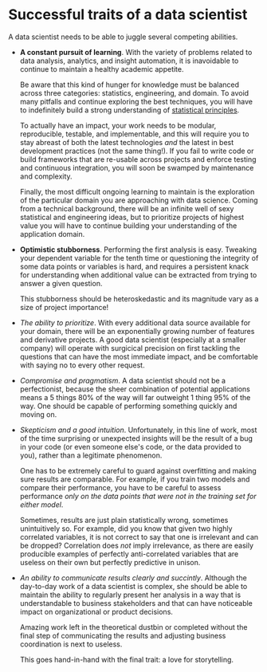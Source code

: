 Successful traits of a data scientist
============

A data scientist needs to be able to juggle several competing abilities.

  * **A constant pursuit of learning**. With the variety of problems related to 
    data analysis, analytics, and insight automation, it is inavoidable to 
    continue to maintain a healthy academic appetite.

    Be aware that this kind of hunger for knowledge must be balanced across
    three categories: statistics, engineering, and domain. To avoid many
    pitfalls and continue exploring the best techniques, you will have to
    indefinitely build a strong understanding of [statistical principles](http://www-stat.stanford.edu/~tibs/ElemStatLearn/).

    To actually have an impact, your work needs to be modular, reproducible,
    testable, and implementable, and this will require you to stay abreast
    of both the latest technologies *and* the latest in best development 
    practices (not the same thing!). If you fail to write code or build frameworks
    that are re-usable across projects and enforce testing and continuous 
    integration, you will soon be swamped by maintenance and complexity.

    Finally, the most difficult ongoing learning to maintain is the exploration
    of the particular domain you are approaching with data science. Coming
    from a technical background, there will be an infinite well of sexy statistical
    and engineering ideas, but to prioritize projects of highest value you
    will have to continue building your understanding of the application domain.

  * **Optimistic stubborness**. Performing the first analysis is easy. Tweaking
    your dependent variable for the tenth time or questioning the integrity of
    some data points or variables is hard, and requires a persistent knack for
    understanding when additional value can be extracted from trying to 
    answer a given question.

    This stubborness should be heteroskedastic and its magnitude vary as
    a size of project importance!

  * *The ability to prioritize*. With every additional data source available
    for your domain, there will be an exponentially growing number of features
    and derivative projects. A good data scientist (especially at a smaller company)
    will operate with surgicical precision on first tackling the questions that
    can have the most immediate impact, and be comfortable with saying no
    to every other request.

  * *Compromise and pragmatism*. A data scientist should not be a perfectionist,
    because the sheer combination of potential applications means a 5 things 80%
    of the way will far outweight 1 thing 95% of the way. One should be capable
    of performing something quickly and moving on.

  * *Skepticism and a good intuition*. Unfortunately, in this line of work, most
    of the time surprising or unexpected insights will be the result of a bug
    in your code (or even someone else's code, or the data provided to you), 
    rather than a legitimate phenomenon.

    One has to be extremely careful to guard against overfitting and making sure
    results are comparable. For example, if you train two models and compare their
    performance, you have to be careful to assess performance *only on the data points
    that were not in the training set for either model*.

    Sometimes, results are just plain statistically wrong, sometimes unintuitively so.
    For example, did you know that given two highly correlated variables, it is not
    correct to say that one is irrelevant and can be dropped? Correlation does *not*
    imply irrelevance, as there are easily producible examples of perfectly anti-correlated
    variables that are useless on their own but perfectly predictive in unison.

  * *An ability to communicate results clearly and succintly*. Although the day-to-day
    work of a data scientist is complex, she should be able to maintain the ability to
    regularly present her analysis in a way that is understandable to business stakeholders
    and that can have noticeable impact on organizational or product decisions.

    Amazing work left in the theoretical dustbin or completed without the final step
    of communicating the results and adjusting business coordination is next to useless.

    This goes hand-in-hand with the final trait: a love for storytelling.


